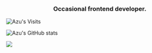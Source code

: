 <h3 align="center">Occasional frontend developer.</h3>

![Azu's Visits](https://komarev.com/ghpvc/?username=Az10u&color=lightgrey)

![Azu's GitHub stats](https://github-readme-stats.vercel.app/api?username=Az10u&show_icons=true&theme=graywhite)

![](https://hit.yhype.me/github/profile?user_id=84469462)